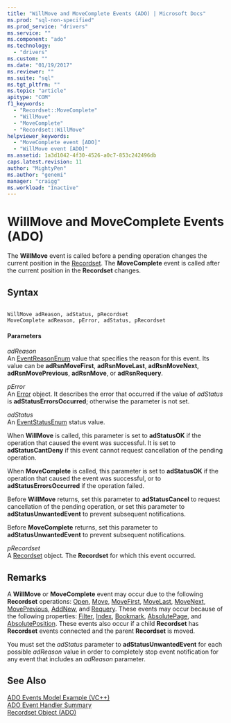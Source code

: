 ```yaml
---
title: "WillMove and MoveComplete Events (ADO) | Microsoft Docs"
ms.prod: "sql-non-specified"
ms.prod_service: "drivers"
ms.service: ""
ms.component: "ado"
ms.technology:
  - "drivers"
ms.custom: ""
ms.date: "01/19/2017"
ms.reviewer: ""
ms.suite: "sql"
ms.tgt_pltfrm: ""
ms.topic: "article"
apitype: "COM"
f1_keywords: 
  - "Recordset::MoveComplete"
  - "WillMove"
  - "MoveComplete"
  - "Recordset::WillMove"
helpviewer_keywords: 
  - "MoveComplete event [ADO]"
  - "WillMove event [ADO]"
ms.assetid: 1a3d1042-4f30-4526-a0c7-853c242496db
caps.latest.revision: 11
author: "MightyPen"
ms.author: "genemi"
manager: "craigg"
ms.workload: "Inactive"
---
```

# WillMove and MoveComplete Events (ADO)
The **WillMove** event is called before a pending operation changes the current position in the [Recordset](../../../ado/reference/ado-api/recordset-object-ado.md). The **MoveComplete** event is called after the current position in the **Recordset** changes.  
  
## Syntax  
  
```  
  
WillMove adReason, adStatus, pRecordset  
MoveComplete adReason, pError, adStatus, pRecordset  
```  
  
#### Parameters  
 *adReason*  
 An [EventReasonEnum](../../../ado/reference/ado-api/eventreasonenum.md) value that specifies the reason for this event. Its value can be **adRsnMoveFirst**, **adRsnMoveLast**, **adRsnMoveNext**, **adRsnMovePrevious**, **adRsnMove**, or **adRsnRequery**.  
  
 *pError*  
 An [Error](../../../ado/reference/ado-api/error-object.md) object. It describes the error that occurred if the value of *adStatus* is **adStatusErrorsOccurred**; otherwise the parameter is not set.  
  
 *adStatus*  
 An [EventStatusEnum](../../../ado/reference/ado-api/eventstatusenum.md) status value.  
  
 When **WillMove** is called, this parameter is set to **adStatusOK** if the operation that caused the event was successful. It is set to **adStatusCantDeny** if this event cannot request cancellation of the pending operation.  
  
 When **MoveComplete** is called, this parameter is set to **adStatusOK** if the operation that caused the event was successful, or to **adStatusErrorsOccurred** if the operation failed.  
  
 Before **WillMove** returns, set this parameter to **adStatusCancel** to request cancellation of the pending operation, or set this parameter to **adStatusUnwantedEvent** to prevent subsequent notifications.  
  
 Before **MoveComplete** returns, set this parameter to **adStatusUnwantedEvent** to prevent subsequent notifications.  
  
 *pRecordset*  
 A [Recordset](../../../ado/reference/ado-api/recordset-object-ado.md) object. The **Recordset** for which this event occurred.  
  
## Remarks  
 A **WillMove** or **MoveComplete** event may occur due to the following **Recordset** operations: [Open](../../../ado/reference/ado-api/open-method-ado-recordset.md), [Move](../../../ado/reference/ado-api/move-method-ado.md), [MoveFirst](../../../ado/reference/ado-api/movefirst-movelast-movenext-and-moveprevious-methods-ado.md), [MoveLast](../../../ado/reference/ado-api/movefirst-movelast-movenext-and-moveprevious-methods-ado.md), [MoveNext](../../../ado/reference/ado-api/movefirst-movelast-movenext-and-moveprevious-methods-ado.md), [MovePrevious](../../../ado/reference/ado-api/movefirst-movelast-movenext-and-moveprevious-methods-ado.md), [AddNew](../../../ado/reference/ado-api/addnew-method-ado.md), and [Requery](../../../ado/reference/ado-api/requery-method.md). These events may occur because of the following properties: [Filter](../../../ado/reference/ado-api/filter-property.md), [Index](../../../ado/reference/ado-api/index-property.md), [Bookmark](../../../ado/reference/ado-api/bookmark-property-ado.md), [AbsolutePage](../../../ado/reference/ado-api/absolutepage-property-ado.md), and [AbsolutePosition](../../../ado/reference/ado-api/absoluteposition-property-ado.md). These events also occur if a child **Recordset** has **Recordset** events connected and the parent **Recordset** is moved.  
  
 You must set the *adStatus* parameter to **adStatusUnwantedEvent** for each possible *adReason* value in order to completely stop event notification for any event that includes an *adReason* parameter.  
  
## See Also  
 [ADO Events Model Example (VC++)](../../../ado/reference/ado-api/ado-events-model-example-vc.md)   
 [ADO Event Handler Summary](../../../ado/guide/data/ado-event-handler-summary.md)   
 [Recordset Object (ADO)](../../../ado/reference/ado-api/recordset-object-ado.md)
